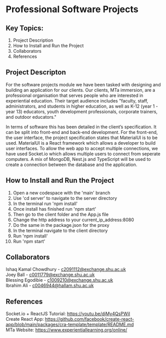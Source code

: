 # Professional Software Projects

## Key Topics:

1. Project Description  
2. How to Install and Run the Project
3. Collaborators
4. References

## Project Descripton

For the software projects module we have been tasked with designing and building an application for our clients. Our clients, MTa immersion, are a professional organisation that serves people who are interested in experiential education. Their target audience includes "faculty, staff, administrators, and students in higher education, as well as K-12 (year 1 - year 13) educators, youth development professionals, corporate trainers, and outdoor educators." 

In terms of software this has been detailed in the client’s specification. It can be split into front-end and back-end development. For the front-end, the user interface, the project specification states that MaterialUI is to be used. MaterialUI is a React framework which allows a developer to build user interfaces. To allow the web app to accept multiple connections, we have used Socket.io which allows multiple users to connect from seperate computers. A mix of MongoDB, Nest.js and TypeScript will be used to create a connection between the database and the application.

## How to Install and Run the Project

1. Open a new codespace with the 'main' branch
2. Use 'cd server' to navigate to the server directory
3. In the terminal run 'npm install'
4. Once install has finished run 'npm start'
5. Then go to the client folder and the App.js file
6. Change the http address to your current_ip_address:8080
7. Do the same in the package.json for the proxy
8. In the terminal navigate to the client directory
9. Run 'npm install'
10. Run 'npm start'

## Collaborators

Ishaq Kamal Chowdhury - c2091112@exchange.shu.ac.uk  
Joey Ball - c0011779@exchange.shu.ac.uk  
Blessing Egodibie - c1009210@exchange.shu.ac.uk  
Ibrahim Ali - c0046944@hallam.shu.ac.uk  

## References

Socket.io + ReactJS Tutorial: https://youtu.be/djMy4QsPWiI  
Create React App: https://github.com/facebook/create-react-app/blob/main/packages/cra-template/template/README.md  
MTa Website: https://www.experientiallearning.org/online/
